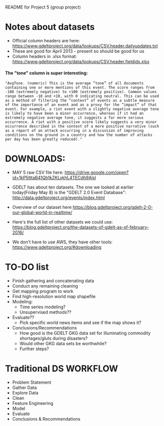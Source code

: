 README for Project 5 (group project)



# Notes about datasets
- Official column headers are here:
https://www.gdeltproject.org/data/lookups/CSV.header.dailyupdates.txt
- These are good for April 2013 - present so should be good for us
- Column headers in .xlsx format:
https://www.gdeltproject.org/data/lookups/CSV.header.fieldids.xlsx

#### The "tone" column is super interesting:
    "AvgTone. (numeric) This is the average “tone” of all documents containing one or more mentions of this event. The score ranges from -100 (extremely negative) to +100 (extremely positive). Common values range between -10 and +10, with 0 indicating neutral. This can be used as a method of filtering the “context” of events as a subtle measure of the importance of an event and as a proxy for the “impact” of that event. For example, a riot event with a slightly negative average tone is likely to have been a minor occurrence, whereas if it had an extremely negative average tone, it suggests a far more serious occurrence. A riot with a positive score likely suggests a very minor occurrence described in the context of a more positive narrative (such as a report of an attack occurring in a discussion of improving conditions on the ground in a country and how the number of attacks per day has been greatly reduced)."





# DOWNLOADS:
- MAY 5 raw CSV file here:
https://drive.google.com/open?id=1kP5tttaB41Qh1kZKLvkhL4TECdh9Alsl

- GDELT has about ten datasets. The one we looked at earlier today(Friday May 8) is the "GDELT 2.0 Event Database":
http://data.gdeltproject.org/events/index.html

- Overview of our dataset here
https://blog.gdeltproject.org/gdelt-2-0-our-global-world-in-realtime/

- Here's the full list of other datasets we could use:
https://blog.gdeltproject.org/the-datasets-of-gdelt-as-of-february-2016/

- We don't have to use AWS, they have other tools: https://www.gdeltproject.org/#downloading


# TO-DO list
- Finish gathering and concatenating data
- Conduct any remaining cleaning
- Get mapping program to work
- Find high-resolution world map shapefile
- Modeling:
    - Time series modeling?
    - Unsupervised methods??
- Evaluate??
    - Pick specific world news items and see if the map shows it?
- Conclusions/Recommendations
    - How good is the GDELT GKG data set for illuminating commodity shortages/gluts during disasters?
    - Would other GKG data sets be worthwhile?
    - Further steps?
    


# Traditional DS WORKFLOW
- Problem Statement
- Gather Data
- Explore Data
- Clean
- Feature Engineering
- Model
- Evaluate
- Conclusions & Recommendations







